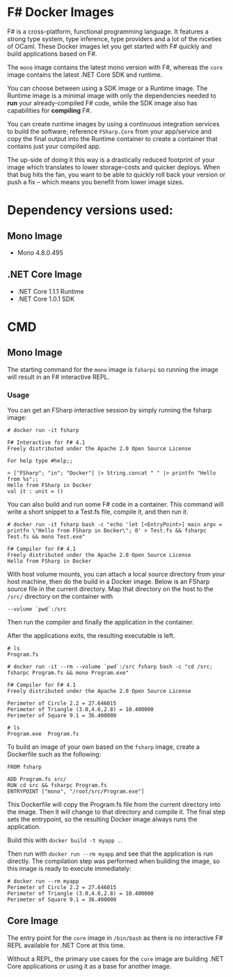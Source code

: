 # F# Docker Images

F# is a cross-platform, functional programming language. It features a strong
type system, type inference, type providers and a lot of the niceties of OCaml.
These Docker images let you get started with F# quickly and build applications
based on F#.

The `mono` image contains the latest mono version with F#, whereas the `core`
image contains the latest .NET Core SDK and runtime.

You can choose between using a SDK image or a Runtime image. The Runtime image
is a minimal image with only the dependencies needed to **run** your 
already-compiled F# code, while the SDK image also has capabilities for 
**compiling** F#.

You can create runtime images by using a continuous integration services to
build the software; reference `FSharp.Core` from your app/service and copy the
final output into the Runtime container to create a container that contains
just your compiled app.

The up-side of doing it this way is a drastically reduced footprint of your
image which translates to lower storage-costs and quicker deploys. When that
bug hits the fan, you want to be able to quickly roll back your version or push
a fix – which means you benefit from lower image sizes.

# Dependency versions used:

## Mono Image
* Mono 4.8.0.495

## .NET Core Image
* .NET Core 1.1.1 Runtime
* .NET Core 1.0.1 SDK

# CMD

## Mono Image
The starting command for the `mono` image is `fsharpi` so running the image
will result in an F# interactive REPL.

### Usage

You can get an FSharp interactive session by simply running the fsharp image:
```
# docker run -it fsharp

F# Interactive for F# 4.1
Freely distributed under the Apache 2.0 Open Source License

For help type #help;;

> ["FSharp"; "in"; "Docker"] |> String.concat " " |> printfn "Hello from %s";;
Hello from FSharp in Docker
val it : unit = ()

```

You can also build and run some F# code in a container. This command will
write a short snippet to a Test.fs file, compile it, and then run it.
```
# docker run -it fsharp bash -c "echo 'let [<EntryPoint>] main argv = printfn \"Hello from FSharp in Docker\"; 0' > Test.fs && fsharpc Test.fs && mono Test.exe"

F# Compiler for F# 4.1
Freely distributed under the Apache 2.0 Open Source License
Hello from FSharp in Docker
```

With host volume mounts, you can attach a local source directory from 
your host machine, then do the build in a Docker image.  Below is an 
FSharp source file in the current directory.  Map that directory on 
the host to the `/src/` directory on the container with 

```
--volume `pwd`:/src
```

Then run the compiler and finally the application in the container.

After the applications exits, the resulting executable is left.

```
# ls 
Program.fs 

# docker run -it --rm --volume `pwd`:/src fsharp bash -c "cd /src; fsharpc Program.fs && mono Program.exe"

F# Compiler for F# 4.1
Freely distributed under the Apache 2.0 Open Source License

Perimeter of Circle 2.2 = 27.646015
Perimeter of Triangle (3.0,4.6,2.8) = 10.400000
Perimeter of Square 9.1 = 36.400000

# ls
Program.exe  Program.fs
```

To build an image of your own based on the `fsharp` image, create a Dockerfile 
such as the following:

```
FROM fsharp

ADD Program.fs src/
RUN cd src && fsharpc Program.fs
ENTRYPOINT ["mono", "/root/src/Program.exe"] 
```

This Dockerfile will copy the Program.fs file from the current directory into
the image.  Then it will change to that directory and compile it.  The final
step sets the entrypoint, so the resulting Docker image always runs the 
application.

Build this with `docker build -t myapp .`.

Then run with `docker run --rm myapp` and see that the application is run
directly.  The compilation step was performed when building the image, so this
image is ready to execute immediately:

```
# docker run --rm myapp
Perimeter of Circle 2.2 = 27.646015
Perimeter of Triangle (3.0,4.6,2.8) = 10.400000
Perimeter of Square 9.1 = 36.400000
```

## Core Image
The entry point for the `core` image in `/bin/bash` as there is no interactive
F# REPL available for .NET Core at this time.

Without a REPL, the primary use cases for the `core` image are building .NET
Core applications or using it as a base for another image.
